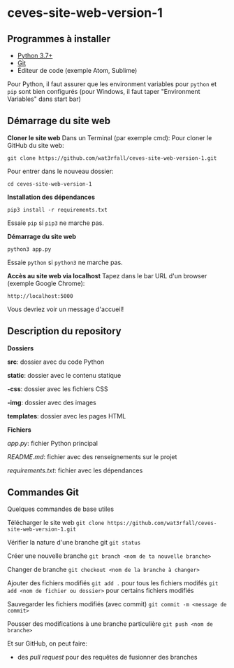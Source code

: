 # ceves-site-web-version-1

## Programmes à installer

* [Python 3.7+](https://www.python.org/downloads/)
* [Git](https://git-scm.com/)
* Éditeur de code (exemple Atom, Sublime)

Pour Python, il faut assurer que les environment variables pour `python` et `pip` sont bien configurés (pour Windows, il faut taper "Environment Variables" dans start bar)

## Démarrage du site web

**Cloner le site web**
Dans un Terminal (par exemple cmd):
Pour cloner le GitHub du site web:
```
git clone https://github.com/wat3rfall/ceves-site-web-version-1.git
```
Pour entrer dans le nouveau dossier:
```
cd ceves-site-web-version-1
```


**Installation des dépendances**
```
pip3 install -r requirements.txt
```
Essaie `pip` si `pip3` ne marche pas.

**Démarrage du site web**
```
python3 app.py
```
Essaie `python` si `python3` ne marche pas.

**Accès au site web via localhost**
Tapez dans le bar URL d'un browser (exemple Google Chrome):
```
http://localhost:5000
```
Vous devriez voir un message d'accueil!

## Description du repository

**Dossiers**

**src**: dossier avec du code Python

**static**: dossier avec le contenu statique

**-css**: dossier avec les fichiers CSS

**-img**: dossier avec des images

**templates**: dossier avec les pages HTML

**Fichiers**

*app.py*: fichier Python principal

*README.md*: fichier avec des renseignements sur le projet

*requirements.txt*: fichier avec les dépendances

## Commandes Git

Quelques commandes de base utiles

Télécharger le site web
`git clone https://github.com/wat3rfall/ceves-site-web-version-1.git`

Vérifier la nature d'une branche git
`git status`

Créer une nouvelle branche
`git branch <nom de ta nouvelle branche>`

Changer de branche
`git checkout <nom de la branche à changer>`

Ajouter des fichiers modifiés
`git add .` pour tous les fichiers modifés
`git add <nom de fichier ou dossier>` pour certains fichiers modifiés

Sauvegarder les fichiers modifiés (avec commit)
`git commit -m <message de commit>`

Pousser des modifications à une branche particulière
`git push <nom de branche>`

Et sur GitHub, on peut faire:
* des *pull request* pour des requêtes de fusionner des branches
